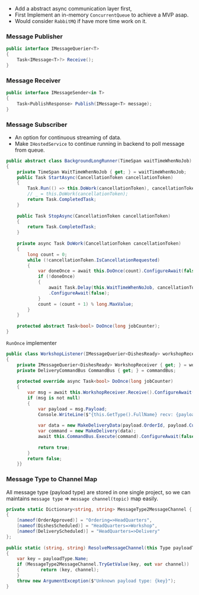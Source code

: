 - Add a abstract async communication layer first,
- First Implement an in-memory `ConcurrentQueue` to achieve a MVP asap.
- Would consider `RabbitMQ` if have more time work on it. 

### Message Publisher
```C#
public interface IMessageQuerier<T>  
{  
    Task<IMessage<T>?> Receive();  
}
```

### Message Receiver
```C#
public interface IMessageSender<in T>  
{  
    Task<PublishResponse> Publish(IMessage<T> message);  
}
```

### Message Subscriber
- An option for continuous streaming of data.
- Make `IHostedService` to continue running in backend to poll message from queue.

```C#
public abstract class BackgroundLongRunner(TimeSpan waitTimeWhenNoJob)  
{  
    private TimeSpan WaitTimeWhenNoJob { get; } = waitTimeWhenNoJob;  
    public Task StartAsync(CancellationToken cancellationToken)  
    {        
	    Task.Run(() => this.DoWork(cancellationToken), cancellationToken);  
        // _ = this.DoWork(cancellationToken);  
        return Task.CompletedTask;  
    }
      
    public Task StopAsync(CancellationToken cancellationToken)  
    {
	    return Task.CompletedTask;  
    }
      
    private async Task DoWork(CancellationToken cancellationToken)  
    {
	    long count = 0;  
        while (!cancellationToken.IsCancellationRequested)  
        {            
	        var doneOnce = await this.DoOnce(count).ConfigureAwait(false);  
            if (!doneOnce)  
            {
	            await Task.Delay(this.WaitTimeWhenNoJob, cancellationToken)
	            .ConfigureAwait(false);                  
            }  
            count = (count + 1) % long.MaxValue;  
        }    
    }  
    
    protected abstract Task<bool> DoOnce(long jobCounter);  
}
```

`RunOnce` implementer
```C#
public class WorkshopListener(IMessageQuerier<DishesReady> workshopReceiver, DeliveryCommandBus commandBus) : BackgroundLongRunner(TimeSpan.FromSeconds(1)), IHostedService  
{  
    private IMessageQuerier<DishesReady> WorkshopReceiver { get; } = workshopReceiver;  
    private DeliveryCommandBus CommandBus { get; } = commandBus;  
  
    protected override async Task<bool> DoOnce(long jobCounter)  
    {
        var msg = await this.WorkshopReceiver.Receive().ConfigureAwait(false);  
        if (msg is not null)  
        {
            var payload = msg.Payload;  
            Console.WriteLine($"{this.GetType().FullName} recv: {payload.Customer.FullName}@{payload.OrderId}, [{string.Join(",", payload.Food)}]");  
  
            var data = new MakeDeliveryData(payload.OrderId, payload.Customer, payload.ShopAddress);  
            var command = new MakeDelivery(data);  
            await this.CommandBus.Execute(command).ConfigureAwait(false);  
  
            return true;  
        }  
        return false;  
    }}
```
### Message Type to Channel Map
All message type (payload type) are stored in one single project, so we can maintains `message type` => `message channel(topic)` map easily.
```C#
private static Dictionary<string, string> MessageType2MessageChannel { get; } = new()  
{  
    [nameof(OrderApproved)] = "Ordering=>HeadQuarters",  
    [nameof(DishesScheduled)] = "HeadQuarters=>Workshop",  
    [nameof(DeliveryScheduled)] = "HeadQuarters=>Delivery"  
};  
  
public static (string, string) ResolveMessageChannel(this Type payloadType)  
{  
    var key = payloadType.Name;  
    if (MessageType2MessageChannel.TryGetValue(key, out var channel))  
    {        return (key, channel);  
    }  
    throw new ArgumentException($"Unknown payload type: {key}");  
}
```
